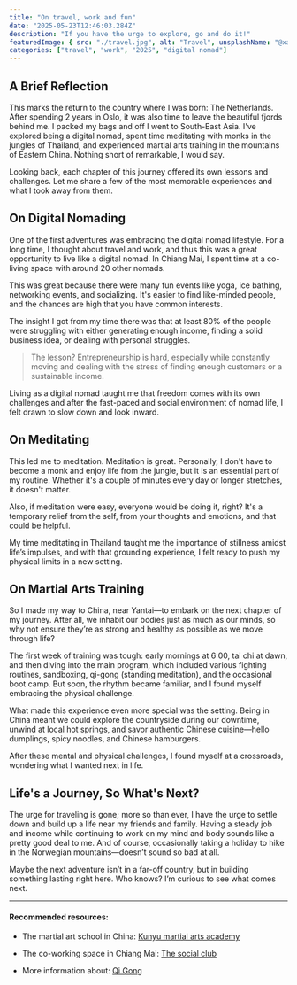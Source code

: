```yaml
---
title: "On travel, work and fun"
date: "2025-05-23T12:46:03.284Z"
description: "If you have the urge to explore, go and do it!"
featuredImage: { src: "./travel.jpg", alt: "Travel", unsplashName: "@xavisepul" }
categories: ["travel", "work", "2025", "digital nomad"]
---   
```



## A Brief Reflection

This marks the return to the country where I was born: The Netherlands. After spending 2 years in Oslo, it was also time to leave the beautiful fjords behind me. I packed my bags and off I went to South-East Asia. I've explored being a digital nomad, spent time meditating with monks in the jungles of Thailand, and experienced martial arts training in the mountains of Eastern China. Nothing short of remarkable, I would say.

Looking back, each chapter of this journey offered its own lessons and challenges. Let me share a few of the most memorable experiences and what I took away from them.

## On Digital Nomading

One of the first adventures was embracing the digital nomad lifestyle. For a long time, I thought about travel and work, and thus this was a great opportunity to live like a digital nomad. In Chiang Mai, I spent time at a co-living space with around 20 other nomads. 

This was great because there were many fun events like yoga, ice bathing, networking events, and socializing. It's easier to find like-minded people, and the chances are high that you have common interests.

The insight I got from my time there was that at least 80% of the people were struggling with either generating enough income, finding a solid business idea, or dealing with personal struggles. 

> The lesson? Entrepreneurship is hard, especially while constantly moving and dealing with the stress of finding enough customers or a sustainable income.

Living as a digital nomad taught me that freedom comes with its own challenges and after the fast-paced and social environment of nomad life, I felt drawn to slow down and look inward.

## On Meditating

This led me to meditation. Meditation is great. Personally, I don't have to become a monk and enjoy life from the jungle, but it is an essential part of my routine. Whether it's a couple of minutes every day or longer stretches, it doesn't matter. 

Also, if meditation were easy, everyone would be doing it, right? It's a temporary relief from the self, from your thoughts and emotions, and that could be helpful.

My time meditating in Thailand taught me the importance of stillness amidst life’s impulses, and with that grounding experience, I felt ready to push my physical limits in a new setting.

## On Martial Arts Training

So I made my way to China, near Yantai—to embark on the next chapter of my journey. After all, we inhabit our bodies just as much as our minds, so why not ensure they’re as strong and healthy as possible as we move through life? 

The first week of training was tough: early mornings at 6:00, tai chi at dawn, and then diving into the main program, which included various fighting routines, sandboxing, qi-gong (standing meditation), and the occasional boot camp. But soon, the rhythm became familiar, and I found myself embracing the physical challenge.

What made this experience even more special was the setting. Being in China meant we could explore the countryside during our downtime, unwind at local hot springs, and savor authentic Chinese cuisine—hello dumplings, spicy noodles, and Chinese hamburgers.

After these mental and physical challenges, I found myself at a crossroads, wondering what I wanted next in life.

## Life's a Journey, So What's Next?

The urge for traveling is gone; more so than ever, I have the urge to settle down and build up a life near my friends and family. Having a steady job and income while continuing to work on my mind and body sounds like a pretty good deal to me. And of course, occasionally taking a holiday to hike in the Norwegian mountains—doesn’t sound so bad at all.

Maybe the next adventure isn’t in a far-off country, but in building something lasting right here. Who knows? I’m curious to see what comes next.

---

#### Recommended resources:
* The martial art school in China: [Kunyu martial arts academy](https://www.chineseshaolins.com/)

* The co-working space in Chiang Mai: [The social club](https://www.thesocialclub.asia/)

* More information about: [Qi Gong](https://en.wikipedia.org/wiki/Qigong)


